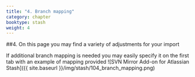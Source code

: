 ```yaml
---
title: "4. Branch mapping"
category: chapter
booktype: stash
weight: 4
---
```

##4. On this page you may find a variety of adjustments for your import

If additional branch mapping is needed you may easily specify it on the first tab with an example of mapping provided
![SVN Mirror Add-on for Atlassian Stash]({{ site.baseurl }}/img/stash/104_branch_mapping.png)

[](#up)